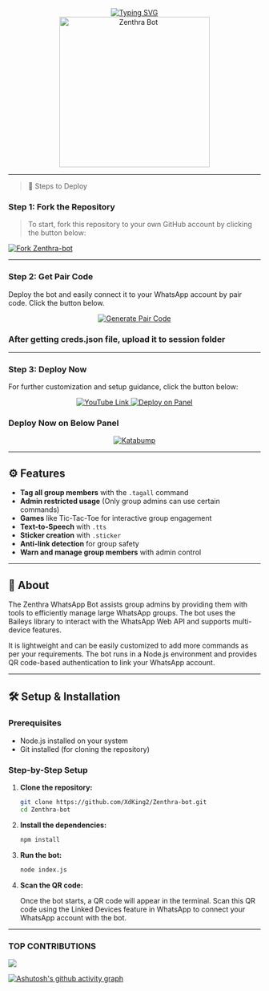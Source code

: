 

<div align="center"> 
  <a href="https://git.io/typing-svg"> 
    <img src="https://readme-typing-svg.demolab.com?font=Ribeye&size=50&pause=1000&color=33ff00&center=true&width=910&height=100&lines=Zenthra-Bot;Multi+Device+Whatsapp+Bot;Coded+By+Malvin-King" alt="Typing SVG" />
  </a> 
</div> 

<div align="center"> 
  <a href="https://youtube.com/@malvintech2"> 
    <img src="https://github.com/XdKing2/Zenthra-bot/blob/main/assets/bot_image.jpg" alt="Zenthra Bot" height="300"> 
  </a> 
</div>

---

> 🚀 Steps to Deploy

### Step 1: Fork the Repository

> To start, fork this repository to your own GitHub account by clicking the button below:

<a href="https://github.com/XdKing2/Zenthra-bot/fork"><img src="https://img.shields.io/github/forks/XdKing2/Zenthra-bot?style=for-the-badge&logo=github&color=4c1&label=Fork%20Zenthra-bot" alt="Fork Zenthra-bot" /></a>



---

### Step 2: Get Pair Code

Deploy the bot and easily connect it to your WhatsApp account by pair code. Click the button below.



<div align="center">
  <a href="https://zenthra-pair.onrender.com/pair" target="_blank">
    <img src="https://img.shields.io/badge/GET%20PAIR%20CODE-Easy%20Method-ff4d4d?style=for-the-badge" alt="Generate Pair Code"/>
  </a>
</div>


### After getting creds.json file, upload it to session folder

---

### Step 3: Deploy Now

For further customization and setup guidance, click the button below:

<div align="center">
  <a href="https://youtube.com/@malvintech2">
    <img src="https://img.shields.io/badge/Deploy Tutorial-dc3545?style=for-the-badge&logo=youtube" alt="YouTube Link"/>
  </a>
  <a href="https://bot-hosting.net/?aff=1097457675723341836">
    <img src="https://img.shields.io/badge/Deploy on Panel-28a745?style=for-the-badge" alt="Deploy on Panel"/>
  </a>
</div>


### Deploy Now on Below Panel
<div align="center">
<a href="https://dashboard.katabump.com/auth/login#203630" target="_blank">
  <img src="https://img.shields.io/badge/Katabump-D6B7D6?style=for-the-badge&logo=server&logoColor=black" alt="Katabump"/>
</a>
</div>


---

## ⚙️ Features

- **Tag all group members** with the `.tagall` command
- **Admin restricted usage** (Only group admins can use certain commands)
- **Games** like Tic-Tac-Toe for interactive group engagement
- **Text-to-Speech** with `.tts`
- **Sticker creation** with `.sticker`
- **Anti-link detection** for group safety
- **Warn and manage group members** with admin control

---

## 📖 About

The Zenthra WhatsApp Bot assists group admins by providing them with tools to efficiently manage large WhatsApp groups. The bot uses the Baileys library to interact with the WhatsApp Web API and supports multi-device features.

It is lightweight and can be easily customized to add more commands as per your requirements. The bot runs in a Node.js environment and provides QR code-based authentication to link your WhatsApp account.

---

## 🛠️ Setup & Installation

### Prerequisites

- Node.js installed on your system
- Git installed (for cloning the repository)

### Step-by-Step Setup

1. **Clone the repository:**

    ```bash
    git clone https://github.com/XdKing2/Zenthra-bot.git
    cd Zenthra-bot 
    ```

2. **Install the dependencies:**

    ```bash
    npm install
    ```

3. **Run the bot:**

    ```bash
    node index.js
    ```

4. **Scan the QR code:**

    Once the bot starts, a QR code will appear in the terminal. Scan this QR code using the Linked Devices feature in WhatsApp to connect your WhatsApp account with the bot.

---

### TOP CONTRIBUTIONS
![](https://github-contributor-stats.vercel.app/api?username=XdKing2&limit=5&theme=black&combine_all_yearly_contributions=true)

[![Ashutosh's github activity graph](https://github-readme-activity-graph.vercel.app/graph?username=XdKing2&bg_color=000000&color=9e4c98&line=9e4c98&point=403d3d&area=true&hide_border=true)](https://github.com/ashutosh00710/github-readme-activity-graph)

